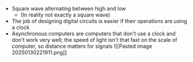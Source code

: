* Square wave alternating between high and low
	* (In reality not exactly a square wave)
* The job of designing digital circuits is easier if their operations are using a clock
* Asynchronous computers are computers that don't use a clock and don't work very well; the speed of light isn't that fast on the scale of computer, so distance matters for signals
![[Pasted image 20250130221911.png]]